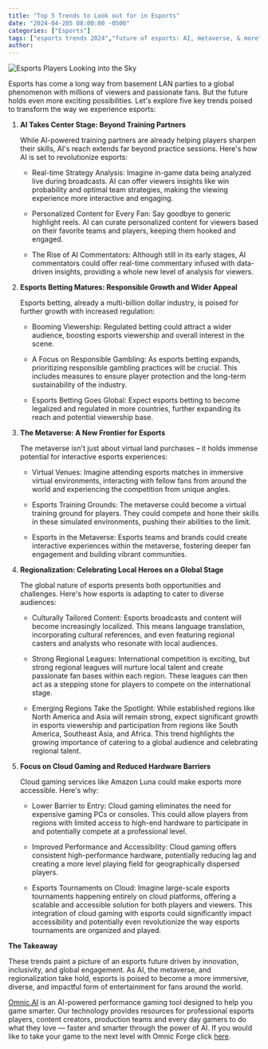 ```yaml
---
title: "Top 5 Trends to Look out for in Esports"
date: "2024-04-205 08:00:00 -0500"
categories: ["Esports"]
tags: ["esports trends 2024","future of esports: AI, metaverse, & more","esports betting growth & responsible gambling","regional esports leagues: the next big thing?","AI commentators & personalized esports content","AI in esports: beyond training partners","esports & the metaverse: virtual venues & training grounds","localized esports content: catering to a global audience","sustainable esports: reducing the environmental impact","growth of esports betting: regulations & viewership"]
author:
---
```


![Esports Players Looking into the Sky](/2024-04-05-Top-5-Trends-to-Look-out-for-in-Esports.png)

Esports has come a long way from basement LAN parties to a global phenomenon with millions of viewers and passionate fans. But the future holds even more exciting possibilities. Let's explore five key trends poised to transform the way we experience esports:

1. **AI Takes Center Stage: Beyond Training Partners**

    While AI-powered training partners are already helping players sharpen their skills, AI's reach extends far beyond practice sessions. Here's how AI is set to revolutionize esports:

    + Real-time Strategy Analysis: Imagine in-game data being analyzed live during broadcasts. AI can offer viewers insights like win probability and optimal team strategies, making the viewing experience more interactive and engaging.

    + Personalized Content for Every Fan: Say goodbye to generic highlight reels. AI can curate personalized content for viewers based on their favorite teams and players, keeping them hooked and engaged.

    + The Rise of AI Commentators: Although still in its early stages, AI commentators could offer real-time commentary infused with data-driven insights, providing a whole new level of analysis for viewers.

2. **Esports Betting Matures: Responsible Growth and Wider Appeal**

    Esports betting, already a multi-billion dollar industry, is poised for further growth with increased regulation:

    + Booming Viewership: Regulated betting could attract a wider audience, boosting esports viewership and overall interest in the scene.

    + A Focus on Responsible Gambling: As esports betting expands, prioritizing responsible gambling practices will be crucial. This includes measures to ensure player protection and the long-term sustainability of the industry.

    + Esports Betting Goes Global: Expect esports betting to become legalized and regulated in more countries, further expanding its reach and potential viewership base.

3. **The Metaverse: A New Frontier for Esports**

    The metaverse isn't just about virtual land purchases – it holds immense potential for interactive esports experiences:

    + Virtual Venues: Imagine attending esports matches in immersive virtual environments, interacting with fellow fans from around the world and experiencing the competition from unique angles.

    + Esports Training Grounds: The metaverse could become a virtual training ground for players. They could compete and hone their skills in these simulated environments, pushing their abilities to the limit.

    + Esports in the Metaverse: Esports teams and brands could create interactive experiences within the metaverse, fostering deeper fan engagement and building vibrant communities.

4. **Regionalization: Celebrating Local Heroes on a Global Stage**

    The global nature of esports presents both opportunities and challenges. Here's how esports is adapting to cater to diverse audiences:

    + Culturally Tailored Content: Esports broadcasts and content will become increasingly localized. This means language translation, incorporating cultural references, and even featuring regional casters and analysts who resonate with local audiences.

    + Strong Regional Leagues: International competition is exciting, but strong regional leagues will nurture local talent and create passionate fan bases within each region. These leagues can then act as a stepping stone for players to compete on the international stage.

    + Emerging Regions Take the Spotlight: While established regions like North America and Asia will remain strong, expect significant growth in esports viewership and participation from regions like South America, Southeast Asia, and Africa. This trend highlights the growing importance of catering to a global audience and celebrating regional talent.

5. **Focus on Cloud Gaming and Reduced Hardware Barriers**  

    Cloud gaming services like Amazon Luna could make esports more accessible. Here's why:

    + Lower Barrier to Entry: Cloud gaming eliminates the need for expensive gaming PCs or consoles. This could allow players from regions with limited access to high-end hardware to participate in and potentially compete at a professional level.

    + Improved Performance and Accessibility: Cloud gaming offers consistent high-performance hardware, potentially reducing lag and creating a more level playing field for geographically dispersed players.

    + Esports Tournaments on Cloud: Imagine large-scale esports tournaments happening entirely on cloud platforms, offering a scalable and accessible solution for both players and viewers. This integration of cloud gaming with esports could significantly impact accessibility and potentially even revolutionize the way esports tournaments are organized and played.

**The Takeaway**

These trends paint a picture of an esports future driven by innovation, inclusivity, and global engagement. As AI, the metaverse, and regionalization take hold, esports is poised to become a more immersive, diverse, and impactful form of entertainment for fans around the world.

[Omnic.AI](https://www.omnic.ai/) is an AI-powered performance gaming tool designed to help you game smarter. Our technology provides resources for professional esports players, content creators, production teams and every day gamers to do what they love — faster and smarter through the power of AI. If you would like to take your game to the next level with Omnic Forge click [here](https://forge.omnic.ai/).

